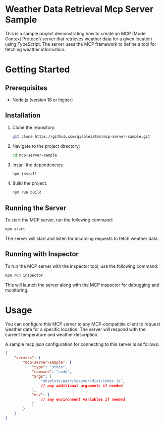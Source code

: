 Weather Data Retrieval Mcp Server Sample
===============================

This is a sample project demonstrating how to create an MCP (Model Context Protocol) server that retrieves weather data for a given location using TypeScript. The server uses the MCP framework to define a tool for fetching weather information.

# Getting Started
## Prerequisites
- Node.js (version 18 or higher)

## Installation
1. Clone the repository:
   ```bash
   git clone https://github.com/qiaoleiatms/mcp-server-sample.git
   ```
2. Navigate to the project directory:
   ```bash
   cd mcp-server-sample
   ```
3. Install the dependencies:
   ```bash
   npm install
   ```
4. Build the project:
   ```bash
   npm run build
   ```
## Running the Server
To start the MCP server, run the following command:
```bash
npm start
```
The server will start and listen for incoming requests to fetch weather data.
## Running with Inspector
To run the MCP server with the inspector tool, use the following command:
```bash
npm run inspector
```
This will launch the server along with the MCP inspector for debugging and monitoring.
# Usage
You can configure this MCP server to any MCP-compatible client to request weather data for a specific location. The server will respond with the current temperature and weather description.

A sample mcp.json configuration for connecting to this server is as follows:
```json
{
    "servers": {
        "mcp-server-sample": {
            "type": "stdio",
            "command": "node",
            "args": [
                "absolute/path/to/your/dist/index.js",
                // any additional arguments if needed
            ],
            "env": {
                // any environment variables if needed
            }
        }
    }
}
```
